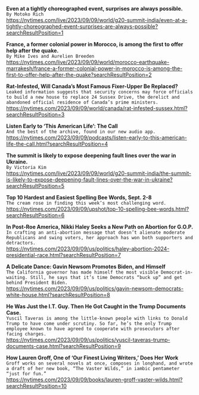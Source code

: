 **Even at a tightly choreographed event, surprises are always possible.**\
`By Motoko Rich`\
https://nytimes.com/live/2023/09/09/world/g20-summit-india/even-at-a-tightly-choreographed-event-surprises-are-always-possible?searchResultPosition=1

**France, a former colonial power in Morocco, is among the first to offer help after the quake.**\
`By Mike Ives and Aurelien Breeden`\
https://nytimes.com/live/2023/09/09/world/morocco-earthquake-marrakesh/france-a-former-colonial-power-in-morocco-is-among-the-first-to-offer-help-after-the-quake?searchResultPosition=2

**Rat-Infested, Will Canada’s Most Famous Fixer-Upper Be Replaced?**\
`Leaked information suggests that security concerns may force officials to build a new house to replace 24 Sussex Drive, the derelict and abandoned official residence of Canada’s prime ministers.`\
https://nytimes.com/2023/09/09/world/canada/rat-infested-sussex.html?searchResultPosition=3

**Listen Early to ‘This American Life’: The Call**\
`And the best of the archive, found in our new audio app.`\
https://nytimes.com/2023/09/09/podcasts/listen-early-to-this-american-life-the-call.html?searchResultPosition=4

**The summit is likely to expose deepening fault lines over the war in Ukraine.**\
`By Victoria Kim`\
https://nytimes.com/live/2023/09/09/world/g20-summit-india/the-summit-is-likely-to-expose-deepening-fault-lines-over-the-war-in-ukraine?searchResultPosition=5

**Top 10 Hardest and Easiest Spelling Bee Words, Sept. 2-8**\
`The cream rose in finding this week’s most challenging word.`\
https://nytimes.com/2023/09/09/upshot/top-10-spelling-bee-words.html?searchResultPosition=6

**In Post-Roe America, Nikki Haley Seeks a New Path on Abortion for G.O.P.**\
`In crafting an anti-abortion message that doesn’t alienate moderate Republicans and swing voters, her approach has won both supporters and detractors.`\
https://nytimes.com/2023/09/09/us/politics/haley-abortion-2024-presidential-race.html?searchResultPosition=7

**A Delicate Dance: Gavin Newsom Promotes Biden, and Himself**\
`The California governor has made himself the most visible Democrat-in-waiting. Still, he says that it’s time Democrats “buck up” and get behind President Biden.`\
https://nytimes.com/2023/09/09/us/politics/gavin-newsom-democrats-white-house.html?searchResultPosition=8

**He Was Just the I.T. Guy. Then He Got Caught in the Trump Documents Case.**\
`Yuscil Taveras is among the little-known people with links to Donald Trump to have come under scrutiny. So far, he’s the only Trump employee known to have agreed to cooperate with prosecutors after facing charges.`\
https://nytimes.com/2023/09/09/us/politics/yuscil-taveras-trump-documents-case.html?searchResultPosition=9

**How Lauren Groff, One of ‘Our Finest Living Writers,’ Does Her Work**\
`Groff works on several novels at once, composes in longhand, and wrote a draft of her new book, “The Vaster Wilds,” in iambic pentameter “just for fun.”`\
https://nytimes.com/2023/09/09/books/lauren-groff-vaster-wilds.html?searchResultPosition=10


